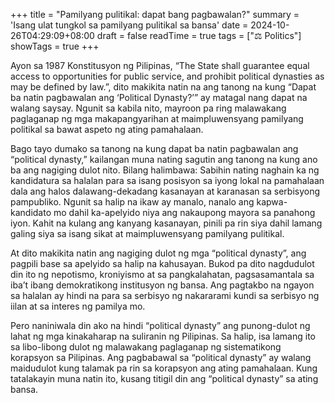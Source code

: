 +++
title = "Pamilyang pulitikal: dapat bang pagbawalan?"
summary = 'Isang ulat tungkol sa pamilyang pulitikal sa bansa'
date = 2024-10-26T04:29:09+08:00
draft = false
readTime = true
tags = ["⚖ Politics"]
showTags = true
+++

Ayon sa 1987 Konstitusyon ng Pilipinas, “The State shall guarantee equal access to opportunities for public service, and prohibit political dynasties as may be defined by law.”, dito makikita natin na ang tanong na kung “Dapat ba natin pagbawalan ang ‘Political Dynasty?’” ay matagal nang dapat na walang saysay. Ngunit sa kabila nito, mayroon pa ring malawakang paglaganap ng mga makapangyarihan at maimpluwensyang pamilyang politikal sa bawat aspeto ng ating pamahalaan.

Bago tayo dumako sa tanong na kung dapat ba natin pagbawalan ang “political dynasty,” kailangan muna nating sagutin ang tanong na kung ano ba ang nagiging dulot nito. Bilang halimbawa: Sabihin nating naghain ka ng kandidatura sa halalan para sa isang posisyon sa iyong lokal na pamahalaan dala ang halos dalawang-dekadang kasanayan at karanasan sa serbisyong pampubliko. Ngunit sa halip na ikaw ay manalo, nanalo ang kapwa-kandidato mo dahil ka-apelyido niya ang nakaupong mayora sa panahong iyon. Kahit na kulang ang kanyang kasanayan, pinili pa rin siya dahil lamang galing siya sa isang sikat at maimpluwensyang pamilyang pulitikal.

At dito makikita natin ang nagiging dulot ng mga “political dynasty”, ang pagpili base sa apelyido sa halip na kahusayan. Bukod pa dito nagdudulot din ito ng nepotismo, kroniyismo at sa pangkalahatan, pagsasamantala sa iba’t ibang demokratikong institusyon ng bansa. Ang pagtakbo na ngayon sa halalan ay hindi na para sa serbisyo ng nakararami kundi sa serbisyo ng iilan at sa interes ng pamilya mo.

Pero naniniwala din ako na hindi “political dynasty” ang punong-dulot ng lahat ng mga kinakaharap na suliranin ng Pilipinas. Sa halip, isa lamang ito sa libo-libong dulot ng malawakang paglaganap ng sistematikong korapsyon sa Pilipinas. Ang pagbabawal sa “political dynasty” ay walang maidudulot kung talamak pa rin sa korapsyon ang ating pamahalaan. Kung tatalakayin muna natin ito, kusang titigil din ang “political dynasty” sa ating bansa.
